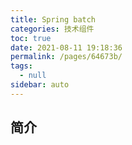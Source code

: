 ```yaml
---
title: Spring batch
categories: 技术组件
toc: true
date: 2021-08-11 19:18:36
permalink: /pages/64673b/
tags: 
  - null
sidebar: auto
---
```




## 简介



